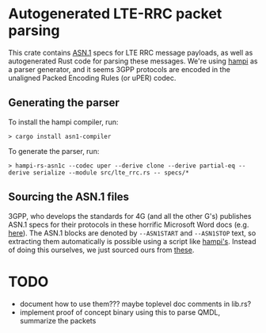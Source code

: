# Autogenerated LTE-RRC packet parsing

This crate contains [ASN.1](https://en.wikipedia.org/wiki/ASN.1) specs for LTE RRC message payloads, as well as autogenerated
Rust code for parsing these messages. We're using [hampi](https://github.com/ystero-dev/hampi/) as a parser generator, and it seems
3GPP protocols are encoded in the unaligned Packed Encoding Rules (or uPER) codec.

## Generating the parser

To install the hampi compiler, run:

```
> cargo install asn1-compiler
```

To generate the parser, run:

```
> hampi-rs-asn1c --codec uper --derive clone --derive partial-eq --derive serialize --module src/lte_rrc.rs -- specs/*
```

## Sourcing the ASN.1 files

3GPP, who develops the standards for 4G (and all the other G's) publishes ASN.1 specs for their protocols in these horrific Microsoft Word docs (e.g. [here](https://portal.3gpp.org/desktopmodules/Specifications/SpecificationDetails.aspx?specificationId=2440)). The ASN.1 blocks are denoted by `--ASN1START` and `--ASN1STOP` text, so extracting them automatically is possible using a script like [hampi's](https://github.com/ystero-dev/hampi/blob/master/examples/specs/parse_spec.py). Instead of doing this ourselves, we just sourced ours from [these](https://obj-sys.com/products/asn1apis/lte_3gpp_apis.php#lte_4g_apis).

# TODO
* document how to use them??? maybe toplevel doc comments in lib.rs?
* implement proof of concept binary using this to parse QMDL, summarize the packets
